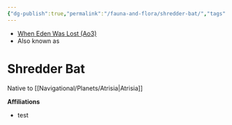 ```yaml
---
{"dg-publish":true,"permalink":"/fauna-and-flora/shredder-bat/","tags":["fauna","unfinished"],"noteIcon":"saber1"}
---
```


- [When Eden Was Lost (Ao3)](https://archiveofourown.org/works/19334440)
- Also known as

# Shredder Bat

Native to [[Navigational/Planets/Atrisia\|Atrisia]]

**Affiliations** 
- test
